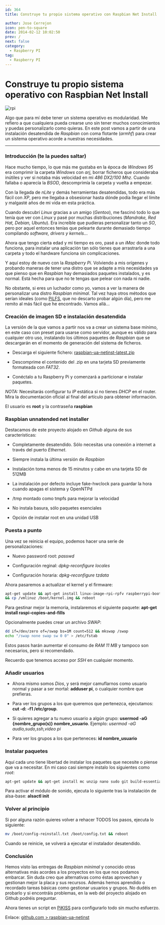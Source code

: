 ```yaml
---
id: 364
title: Construye tu propio sistema operativo con Raspbian Net Install

author: Jose Cerrejon
icon: pen-to-square
date: 2014-02-12 10:02:50
prev: /
next: false
category:
  - Raspberry PI
tag:
  - Raspberry PI
---
```


# Construye tu propio sistema operativo con Raspbian Net Install


![rpi](/images/minibian.jpg)

Algo que para mí debe tener un sistema operativo es modularidad. Me refiero a que cualquiera pueda crearse uno sin tener muchos conocimientos y puedas personalizarlo como quieras. En este post vamos a partir de una instalación desatendida de *Raspbian* con coma flotante (*armhf*) para crear un sistema operativo acorde a nuestras necesidades.

- - -
###  Introducción (te la puedes saltar)

Hace mucho tiempo, lo que más me gustaba en la época de *Windows 95* era comprimir la carpeta *Windows* con *arj*, borrar ficheros que consideraba inútiles y ver si notaba más velocidad en mi *486 DX2/100 Mhz*. Cuando fallaba o aparecía la *BSOD*, descomprimía la carpeta y vuelta a empezar.

Con la llegada de *nLite* y demás herramientas desatendidas, todo era más fácil con *XP*, pero me llegaba a obsesionar hasta dónde podía llegar el límite y malgasté años de mi vida en esta práctica.

Cuando descubrí *Linux* gracias a un amigo (*Gentoo*), me fascinó todo lo que tenía que ver con *Linux* y pasé por muchas distribuciones (*Mandrake, Red Hat, Debian, Ubuntu*). Era increíble que pudieras personalizar tanto un *SO*, pero por aquel entonces tenías que pelearte durante demasiado tiempo compilando *software, drivers y kernels*…

Ahora que tengo cierta edad y mi tiempo es oro, pasé a un *iMac* donde todo funciona, para instalar una aplicación tan sólo tienes que arrastrarla a una carpeta y todo el hardware funciona sin complicaciones.

Y aquí estoy de nuevo con la *Raspberry Pi*. Volviendo a mis orígenes y probando maneras de tener una distro que se adapte a mis necesidades ya que pienso que en *Raspbian* hay demasiados paquetes instalados, y es normal. Está hecha para que no te tengas que pelear con nada ni nadie.

No obstante, si eres un luchador como yo, vamos a ver la manera de personalizar una distro *Raspbian minimal*. Tal vez haya otros métodos que serían ideales (como [PiLFS](http://www.intestinate.com/pilfs/), que no descarto probar algún día), pero me remito al más fácil que he encontrado. Vamos allá…

###  Creación de imagen SD e instalación desatendida

La versión de la que vamos a partir nos va a crear un sistema base mínimo, en este caso con preset para usarse como servidor, aunque es válido para cualquier otro uso, instalando los últimos paquetes de *Raspbian* que se descargarán en el momento de generación del sistema de ficheros.

* Descarga el siguiente fichero: [raspbian-ua-netinst-latest.zip](http://hifi.iki.fi/raspbian-ua-netinst/raspbian-ua-netinst-latest.zip)

* Descomprime el contenido del .zip en una tarjeta SD previamente formateada con *FAT32*.

* Conéctalo a tu Raspberry Pi y comenzará a particionar e instalar paquetes.

*NOTA:* Necesitarás configurar tu *IP* estática si no tienes *DHCP* en el router. Mira la documentación oficial al final del artículo para obtener información.

El usuario es **root** y la contraseña **raspbian**

###  Raspbian unnatended net installer

Destacamos de este proyecto alojado en *Github* alguna de sus características:

* Completamente desatendido. Sólo necesitas una conexión a internet a través del puerto *Ethernet*.

* Siempre instala la última versión de *Raspbian*

* Instalación toma menos de 15 minutos y cabe en una tarjeta SD de 512MB

* La instalación por defecto incluye fake-hwclock para guardar la hora cuando apagas el sistema y OpenNTPd

* /tmp montado como tmpfs para mejorar la velocidad

* No instala basura, sólo paquetes esenciales

* Opción de instalar root en una unidad USB


###  Puesta a punto

Una vez se reinicia el equipo, podemos hacer una serie de personalizaciones:

* Nuevo password root: *passwd*

* Configuración reginal: *dpkg-reconfigure locales*

* Configuración horaria: *dpkg-reconfigure tzdata*

Ahora pasaremos a actualizar el kernel y el firmware:

```bash
apt-get update && apt-get install linux-image-rpi-rpfv raspberrypi-bootloader-nokernel
&& cp /vmlinuz /boot/kernel.img && reboot
```

Para gestinar mejor la memoria, instalaremos el siguiente paquete: **apt-get install raspi-copies-and-fills**

Opcionalmente puedes crear un archivo *SWAP*:
```bash
dd if=/dev/zero of=/swap bs=1M count=512 && mkswap /swap
echo "/swap none swap sw 0 0" > /etc/fstab
```

Estos pasos harán aumentar el consumo de *RAM 11 MB* y tampoco son necesarios, pero si recomendado.

Recuerdo que tenemos acceso por *SSH* en cualquier momento.

###  Añadir usuarios

* Ahora mismo somos *Dios*, y será mejor camuflarnos como usuario normal y pasar a ser mortal: **adduser pi**, o cualquier nombre que prefieras.

* Para ver los grupos a los que queremos que pertenezca, ejecutamos: **cut -d: -f1 /etc/group**. 

* Si quieres agregar a tu nuevo usuario a algún grupo: **usermod -aG {nombre_grupo(s)} nombre_usuario**. Ejemplo: *usermod -aG audio,sudo,ssh,video pi*

* Para ver los grupos a los que perteneces: **id nombre_usuario** 

###  Instalar paquetes

Aquí cada uno tiene libertad de instalar los paquetes que necesite o piense que va a necesitar. En mi caso casi siempre instalo los siguientes como *root*: 

```bash
apt-get update && apt-get install mc unzip nano sudo git build-essential alsa-base
```

Para activar el módulo de sonido, ejecuta lo siguiente tras la instalación de alsa-base: **alsactl init**

###  Volver al principio

Si por alguna razón quieres volver a rehacer TODOS los pasos, ejecuta lo siguiente:

```bash
mv /boot/config-reinstall.txt /boot/config.txt && reboot
```

Cuando se reinicie, se volverá a ejecutar el instalador desatendido.

###  Conclusión

Hemos visto las entregas de *Raspbian minimal* y conocido otras alternativas más acordes a los proyectos en los que nos podamos embarcar. Sin duda creo que alternativas como éstas aprovechan y gestionan mejor la placa y sus recursos. Además hemos aprendido o recordado tareas básicas como gestionar usuarios y grupos. No dudéis en probarlo y si encontráis problemas, en la web del proyecto alojado en Github podréis preguntar.

Ahora tienes un script en [PiKISS](https://github.com/jmcerrejon/PiKISS) para configurarlo todo sin mucho esfuerzo.

Enlace: [github.com > raspbian-ua-netinst](https://github.com/hifi/raspbian-ua-netinst)